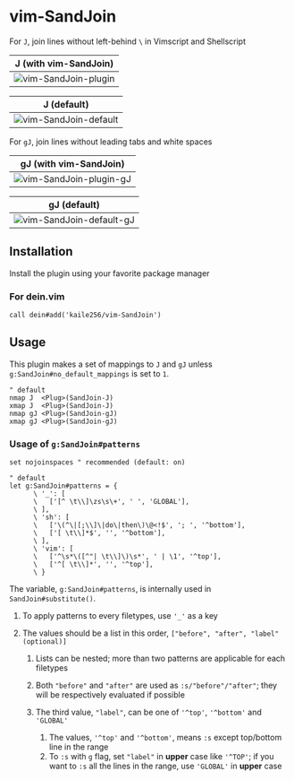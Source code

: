 # vim-SandJoin

For `J`, join lines without left-behind `\` in Vimscript and Shellscript

| J (with vim-SandJoin)                                                                                                        |
| ---------------------------------------------------------------------------------------------------------------------------- |
| ![vim-SandJoin-plugin](https://user-images.githubusercontent.com/46470475/74579672-abfce380-4fdf-11ea-9e50-247404c8c410.gif) |

| J (default)                                                                                                                   |
| ----------------------------------------------------------------------------------------------------------------------------- |
| ![vim-SandJoin-default](https://user-images.githubusercontent.com/46470475/74579673-ac957a00-4fdf-11ea-8dca-d27cc0d8b0c9.gif) |

For `gJ`, join lines without leading tabs and white spaces

| gJ (with vim-SandJoin)                                                                                                          |
| ------------------------------------------------------------------------------------------------------------------------------- |
| ![vim-SandJoin-plugin-gJ](https://user-images.githubusercontent.com/46470475/74579897-c5069400-4fe1-11ea-87e9-e92efa80bd15.gif) |

| gJ (default)                                                                                                                     |
| -------------------------------------------------------------------------------------------------------------------------------- |
| ![vim-SandJoin-default-gJ](https://user-images.githubusercontent.com/46470475/74579898-c637c100-4fe1-11ea-88f4-97bb902978da.gif) |

## Installation

Install the plugin using your favorite package manager

### For dein.vim

```vim
call dein#add('kaile256/vim-SandJoin')
```

## Usage

This plugin makes a set of mappings to `J` and `gJ` unless
`g:SandJoin#no_default_mappings` is set to `1`.

```vim
" default
nmap J  <Plug>(SandJoin-J)
xmap J  <Plug>(SandJoin-J)
nmap gJ <Plug>(SandJoin-gJ)
xmap gJ <Plug>(SandJoin-gJ)
```

### Usage of `g:SandJoin#patterns`

```vim
set nojoinspaces " recommended (default: on)

" default
let g:SandJoin#patterns = {
      \ '_': [
      \   ['[^ \t\\]\zs\s\+', ' ', 'GLOBAL'],
      \ ],
      \ 'sh': [
      \   ['\(^\|[;\\]\|do\|then\)\@<!$', '; ', '^bottom'],
      \   ['[ \t\\]*$', '', '^bottom'],
      \ ],
      \ 'vim': [
      \   ['^\s*\([^"| \t\\]\)\s*', ' | \1', '^top'],
      \   ['^[ \t\\]*', '', '^top'],
      \ }
```

The variable, `g:SandJoin#patterns`, is internally used in `SandJoin#substitute()`.

1. To apply patterns to every filetypes, use `'_'` as a key

1. The values should be a list in this order,
   `["before", "after", "label"(optional)]`

   1. Lists can be nested;
      more than two patterns are applicable for each filetypes

   1. Both `"before"` and `"after"` are used as `:s/"before"/"after"`;
      they will be respectively evaluated if possible

   1. The third value, `"label"`, can be
      one of `'^top'`, `'^bottom'` and `'GLOBAL'`

      1. The values, `'^top'` and `'^bottom'`, means
         `:s` except top/bottom line in the range
      1. To `:s` with `g` flag, set `"label"` in **upper** case like `'^TOP'`;
         if you want to `:s` all the lines in the range,
         use `'GLOBAL'` in **upper** case

